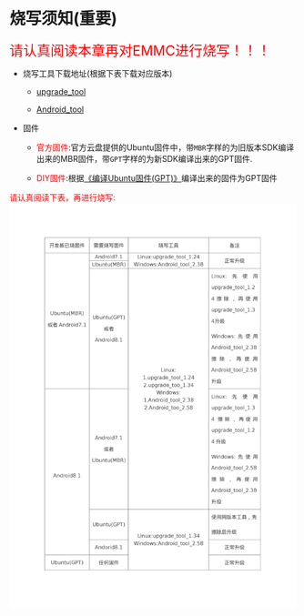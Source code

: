 # 烧写须知(重要)
<font color=#ff0000 size=5>请认真阅读本章再对EMMC进行烧写！！！</font>

* 烧写工具下载地址(根据下表下载对应版本)

	- [upgrade_tool](http://www.t-firefly.com/doc/download/page/id/53.html#other_168) 
	
	- [Android_tool](http://www.t-firefly.com/doc/download/page/id/53.html#other_167)

* 固件

	- <font color=#ff0000>官方固件</font>:官方云盘提供的Ubuntu固件中，带`MBR`字样的为旧版本SDK编译出来的MBR固件，带`GPT`字样的为新SDK编译出来的GPT固件.
	
	- <font color=#ff0000>DIY固件</font>:根据[《编译Ubuntu固件(GPT)》](linux_compile_gpt.html)编译出来的固件为GPT固件


<font color=#ff0000>请认真阅读下表，再进行烧写:</font>
![](img/3399c-table.jpg)
